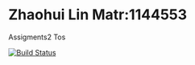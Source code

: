 # Zhaohui Lin Matr:1144553
 Assigments2 Tos

[![Build 
Status](https://travis-ci.org/Lin4ever/Assigments2-TOS.svg?branch=master)](https://travis-ci.org/Lin4ever/Assigments2-TOS)
